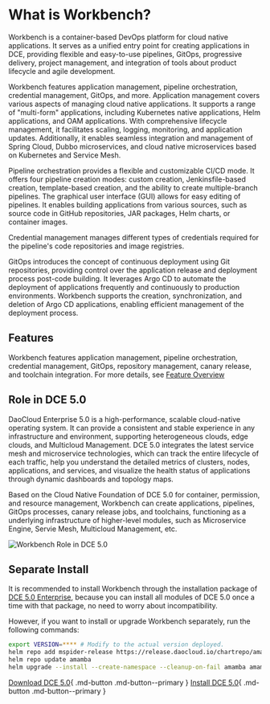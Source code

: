 # What is Workbench?

Workbench is a container-based DevOps platform for cloud native applications.
It serves as a unified entry point for creating applications in DCE, providing flexible
and easy-to-use pipelines, GitOps, progressive delivery, project management, and
integration of tools about product lifecycle and agile development.

Workbench features application management, pipeline orchestration, credential management,
GitOps, and more. Application management covers various aspects of managing cloud native applications.
It supports a range of "multi-form" applications, including Kubernetes native applications,
Helm applications, and OAM applications. With comprehensive lifecycle management, it facilitates scaling,
logging, monitoring, and application updates. Additionally, it enables seamless integration and management
of Spring Cloud, Dubbo microservices, and cloud native microservices based on Kubernetes and Service Mesh.

Pipeline orchestration provides a flexible and customizable CI/CD mode. It offers four pipeline creation modes:
custom creation, Jenkinsfile-based creation, template-based creation, and the ability to create multiple-branch
pipelines. The graphical user interface (GUI) allows for easy editing of pipelines. It enables building
applications from various sources, such as source code in GitHub repositories, JAR packages, Helm charts, or container images.

Credential management manages different types of credentials required for the pipeline's
code repositories and image registries.

GitOps introduces the concept of continuous deployment using Git repositories, providing control
over the application release and deployment process post-code building. It leverages Argo CD to
automate the deployment of applications frequently and continuously to production environments.
Workbench supports the creation, synchronization, and deletion of Argo CD applications,
enabling efficient management of the deployment process.

## Features

Workbench features application management, pipeline orchestration, credential management, GitOps, repository management, canary release, and toolchain integration. For more details, see [Feature Overview](features.md)

## Role in DCE 5.0

DaoCloud Enterprise 5.0 is a high-performance, scalable cloud-native operating system. It can provide a consistent and stable experience in any infrastructure and environment, supporting heterogeneous clouds, edge clouds, and Multicloud Management. DCE 5.0 integrates the latest service mesh and microservice technologies, which can track the entire lifecycle of each traffic, help you understand the detailed metrics of clusters, nodes, applications, and services, and visualize the health status of applications through dynamic dashboards and topology maps.

Based on the Cloud Native Foundation of DCE 5.0 for container, permission, and resource management, Workbench can create applications, pipelines, GitOps processes, canary release jobs, and toolchains, functioning as a underlying infrastructure of higher-level modules, such as Microservice Engine, Servie Mesh, Multicloud Management, etc.

![Workbench Role in DCE 5.0](https://docs.daocloud.io/daocloud-docs-images/docs/en/docs/amamba/images/what01.png)

## Separate Install

It is recommended to install Workbench through the installation package of [DCE 5.0 Enterprise](../../install/commercial/start-install.md), because you can install all modules of DCE 5.0 once a time with that package, no need to worry about incompatibility.

However, if you want to install or upgrade Workbench separately, run the following commands:

```bash
export VERSION=**** # Modify to the actual version deployed.
helm repo add mspider-release https://release.daocloud.io/chartrepo/amamba
helm repo update amamba
helm upgrade --install --create-namespace --cleanup-on-fail amamba amamba-release/amamba -n amamba-system --version=${VERSION}
```

[Download DCE 5.0](../../download/index.md){ .md-button .md-button--primary }
[Install DCE 5.0](../../install/index.md){ .md-button .md-button--primary }
